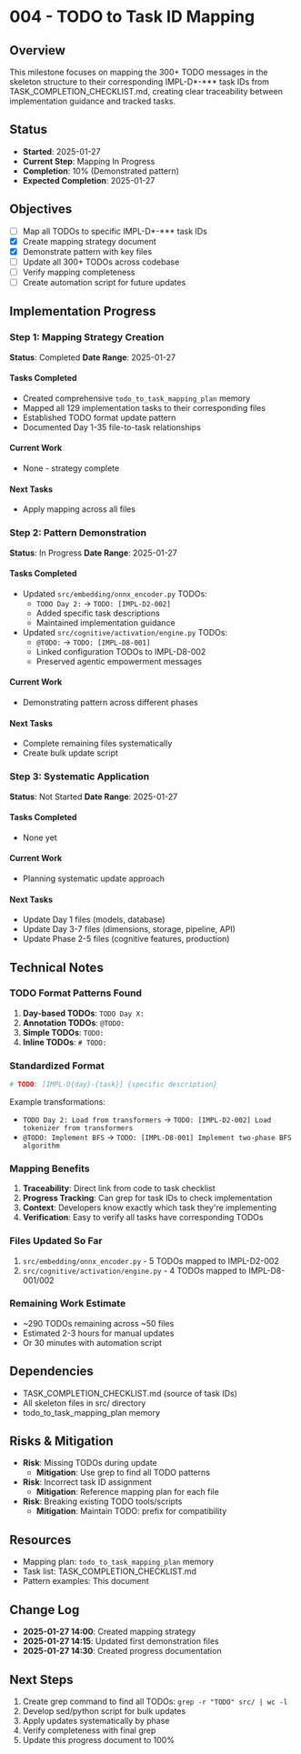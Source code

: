 # 004 - TODO to Task ID Mapping

## Overview
This milestone focuses on mapping the 300+ TODO messages in the skeleton structure to their corresponding IMPL-D*-*** task IDs from TASK_COMPLETION_CHECKLIST.md, creating clear traceability between implementation guidance and tracked tasks.

## Status
- **Started**: 2025-01-27
- **Current Step**: Mapping In Progress
- **Completion**: 10% (Demonstrated pattern)
- **Expected Completion**: 2025-01-27

## Objectives
- [ ] Map all TODOs to specific IMPL-D*-*** task IDs
- [x] Create mapping strategy document
- [x] Demonstrate pattern with key files
- [ ] Update all 300+ TODOs across codebase
- [ ] Verify mapping completeness
- [ ] Create automation script for future updates

## Implementation Progress

### Step 1: Mapping Strategy Creation
**Status**: Completed
**Date Range**: 2025-01-27

#### Tasks Completed
- Created comprehensive `todo_to_task_mapping_plan` memory
- Mapped all 129 implementation tasks to their corresponding files
- Established TODO format update pattern
- Documented Day 1-35 file-to-task relationships

#### Current Work
- None - strategy complete

#### Next Tasks
- Apply mapping across all files

### Step 2: Pattern Demonstration
**Status**: In Progress
**Date Range**: 2025-01-27

#### Tasks Completed
- Updated `src/embedding/onnx_encoder.py` TODOs:
  - `TODO Day 2:` → `TODO: [IMPL-D2-002]`
  - Added specific task descriptions
  - Maintained implementation guidance
- Updated `src/cognitive/activation/engine.py` TODOs:
  - `@TODO:` → `TODO: [IMPL-D8-001]`
  - Linked configuration TODOs to IMPL-D8-002
  - Preserved agentic empowerment messages

#### Current Work
- Demonstrating pattern across different phases

#### Next Tasks
- Complete remaining files systematically
- Create bulk update script

### Step 3: Systematic Application
**Status**: Not Started
**Date Range**: 2025-01-27

#### Tasks Completed
- None yet

#### Current Work
- Planning systematic update approach

#### Next Tasks
- Update Day 1 files (models, database)
- Update Day 3-7 files (dimensions, storage, pipeline, API)
- Update Phase 2-5 files (cognitive features, production)

## Technical Notes

### TODO Format Patterns Found
1. **Day-based TODOs**: `TODO Day X:`
2. **Annotation TODOs**: `@TODO:`
3. **Simple TODOs**: `TODO:`
4. **Inline TODOs**: `# TODO:`

### Standardized Format
```python
# TODO: [IMPL-D{day}-{task}] {specific description}
```

Example transformations:
- `TODO Day 2: Load from transformers` → `TODO: [IMPL-D2-002] Load tokenizer from transformers`
- `@TODO: Implement BFS` → `TODO: [IMPL-D8-001] Implement two-phase BFS algorithm`

### Mapping Benefits
1. **Traceability**: Direct link from code to task checklist
2. **Progress Tracking**: Can grep for task IDs to check implementation
3. **Context**: Developers know exactly which task they're implementing
4. **Verification**: Easy to verify all tasks have corresponding TODOs

### Files Updated So Far
1. `src/embedding/onnx_encoder.py` - 5 TODOs mapped to IMPL-D2-002
2. `src/cognitive/activation/engine.py` - 4 TODOs mapped to IMPL-D8-001/002

### Remaining Work Estimate
- ~290 TODOs remaining across ~50 files
- Estimated 2-3 hours for manual updates
- Or 30 minutes with automation script

## Dependencies
- TASK_COMPLETION_CHECKLIST.md (source of task IDs)
- All skeleton files in src/ directory
- todo_to_task_mapping_plan memory

## Risks & Mitigation
- **Risk**: Missing TODOs during update
  - **Mitigation**: Use grep to find all TODO patterns
- **Risk**: Incorrect task ID assignment
  - **Mitigation**: Reference mapping plan for each file
- **Risk**: Breaking existing TODO tools/scripts
  - **Mitigation**: Maintain TODO: prefix for compatibility

## Resources
- Mapping plan: `todo_to_task_mapping_plan` memory
- Task list: TASK_COMPLETION_CHECKLIST.md
- Pattern examples: This document

## Change Log
- **2025-01-27 14:00**: Created mapping strategy
- **2025-01-27 14:15**: Updated first demonstration files
- **2025-01-27 14:30**: Created progress documentation

## Next Steps
1. Create grep command to find all TODOs: `grep -r "TODO" src/ | wc -l`
2. Develop sed/python script for bulk updates
3. Apply updates systematically by phase
4. Verify completeness with final grep
5. Update this progress document to 100%